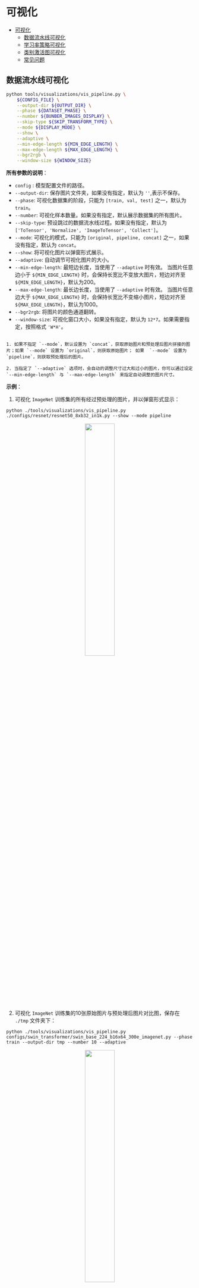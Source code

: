 # 可视化

<!-- TOC -->

- [可视化](#可视化)
  - [数据流水线可视化](#数据流水线可视化)
  - [学习率策略可视化](#学习率策略可视化)
  - [类别激活图可视化](#类别激活图可视化)
  - [常见问题](#常见问题)

<!-- TOC -->

## 数据流水线可视化

```bash
python tools/visualizations/vis_pipeline.py \
    ${CONFIG_FILE} \
    --output-dir ${OUTPUT_DIR} \
    --phase ${DATASET_PHASE} \
    --number ${BUNBER_IMAGES_DISPLAY} \
    --skip-type ${SKIP_TRANSFORM_TYPE} \
    --mode ${DISPLAY_MODE} \
    --show \
    --adaptive \
    --min-edge-length ${MIN_EDGE_LENGTH} \
    --max-edge-length ${MAX_EDGE_LENGTH} \
    --bgr2rgb \
    --window-size ${WINDOW_SIZE}
```

**所有参数的说明**：

- `config` : 模型配置文件的路径。
- `--output-dir`: 保存图片文件夹，如果没有指定，默认为 `''`,表示不保存。
- `--phase`: 可视化数据集的阶段，只能为 `[train, val, test]` 之一，默认为 `train`。
- `--number`: 可视化样本数量。如果没有指定，默认展示数据集的所有图片。
- `--skip-type`: 预设跳过的数据流水线过程。如果没有指定，默认为 `['ToTensor', 'Normalize', 'ImageToTensor', 'Collect']`。
- `--mode`: 可视化的模式，只能为 `[original, pipeline, concat]` 之一，如果没有指定，默认为 `concat`。
- `--show`: 将可视化图片以弹窗形式展示。
- `--adaptive`: 自动调节可视化图片的大小。
- `--min-edge-length`: 最短边长度，当使用了 `--adaptive` 时有效。 当图片任意边小于 `${MIN_EDGE_LENGTH}` 时，会保持长宽比不变放大图片，短边对齐至 `${MIN_EDGE_LENGTH}`，默认为200。
- `--max-edge-length`: 最长边长度，当使用了 `--adaptive` 时有效。 当图片任意边大于 `${MAX_EDGE_LENGTH}` 时，会保持长宽比不变缩小图片，短边对齐至 `${MAX_EDGE_LENGTH}`，默认为1000。
- `--bgr2rgb`: 将图片的颜色通道翻转。
- `--window-size`: 可视化窗口大小，如果没有指定，默认为 `12*7`。如果需要指定，按照格式 `'W*H'`。

```{note}

1. 如果不指定 `--mode`，默认设置为 `concat`，获取原始图片和预处理后图片拼接的图片；如果 `--mode` 设置为 `original`，则获取原始图片； 如果  `--mode` 设置为 `pipeline`，则获取预处理后的图片。

2. 当指定了 `--adaptive` 选项时，会自动的调整尺寸过大和过小的图片，你可以通过设定 `--min-edge-length` 与 `--max-edge-length` 来指定自动调整的图片尺寸。
```

**示例**：

1. 可视化 `ImageNet` 训练集的所有经过预处理的图片，并以弹窗形式显示：

```shell
python ./tools/visualizations/vis_pipeline.py ./configs/resnet/resnet50_8xb32_in1k.py --show --mode pipeline
```

<div align=center><img src="../_static/image/tools/visualization/pipeline-pipeline.jpg" style=" width: auto; height: 40%; "></div>

2. 可视化 `ImageNet` 训练集的10张原始图片与预处理后图片对比图，保存在 `./tmp` 文件夹下：

```shell
python ./tools/visualizations/vis_pipeline.py configs/swin_transformer/swin_base_224_b16x64_300e_imagenet.py --phase train --output-dir tmp --number 10 --adaptive
```

<div align=center><img src="../_static/image/tools/visualization/pipeline-concat.jpg" style=" width: auto; height: 40%; "></div>

3. 可视化 `CIFAR100` 验证集中的100张原始图片，显示并保存在 `./tmp` 文件夹下：

```shell
python ./tools/visualizations/vis_pipeline.py configs/resnet/resnet50_8xb16_cifar100.py --phase val --output-dir tmp --mode original --number 100 --show --adaptive --bgr2rgb
```

<div align=center><img src="../_static/image/tools/visualization/pipeline-original.jpg" style=" width: auto; height: 40%; "></div>

## 学习率策略可视化

```bash
python tools/visualizations/vis_lr.py \
    ${CONFIG_FILE} \
    --dataset-size ${Dataset_Size} \
    --ngpus ${NUM_GPUs}
    --save-path ${SAVE_PATH} \
    --title ${TITLE} \
    --style ${STYLE} \
    --window-size ${WINDOW_SIZE}
    --cfg-options
```

**所有参数的说明**：

- `config` : 模型配置文件的路径。
- `dataset-size` : 数据集的大小。如果指定，`build_dataset` 将被跳过并使用这个大小作为数据集大小，默认使用 `build_dataset` 所得数据集的大小。
- `ngpus` : 使用 GPU 的数量。
- `save-path` : 保存的可视化图片的路径，默认不保存。
- `title` : 可视化图片的标题，默认为配置文件名。
- `style` : 可视化图片的风格，默认为 `whitegrid`。
- `window-size`: 可视化窗口大小，如果没有指定，默认为 `12*7`。如果需要指定，按照格式 `'W*H'`。
- `cfg-options` : 对配置文件的修改，参考[教程 1：如何编写配置文件](https://mmclassification.readthedocs.io/zh_CN/latest/tutorials/config.html)。

```{note}

部分数据集在解析标注阶段比较耗时，可直接将 `dataset-size` 指定数据集的大小，以节约时间。

```

**示例**：

```bash
python tools/visualizations/vis_lr.py configs/resnet/resnet50_b16x8_cifar100.py
```

<div align=center><img src="../_static/image/tools/visualization/lr_schedule1.png" style=" width: auto; height: 40%; "></div>

当数据集为 ImageNet 时，通过直接指定数据集大小来节约时间，并保存图片：

```bash
python tools/visualizations/vis_lr.py configs/repvgg/repvgg-B3g4_4xb64-autoaug-lbs-mixup-coslr-200e_in1k.py --dataset-size 1281167 --ngpus 4 --save-path ./repvgg-B3g4_4xb64-lr.jpg
```

<div align=center><img src="../_static/image/tools/visualization/lr_schedule2.png" style=" width: auto; height: 40%; "></div>

## 类别激活图可视化

MMClassification 提供 `tools\visualizations\vis_cam.py` 工具来可视化类别激活图。请使用 `pip install grad-cam` 安装依赖的 [pytorch-grad-cam](https://github.com/jacobgil/pytorch-grad-cam)。目前支持的方法有：

| Method   | What it does |
|----------|--------------|
| GradCAM  | Weight the 2D activations by the average gradient |
| GradCAM++  | Like GradCAM but uses second order gradients |
| XGradCAM  | Like GradCAM but scale the gradients by the normalized activations |
| EigenCAM  | Takes the first principle component of the 2D Activations (no class discrimination, but seems to give great results)|
| EigenGradCAM  | Like EigenCAM but with class discrimination: First principle component of Activations*Grad. Looks like GradCAM, but cleaner|
| LayerCAM  | Spatially weight the activations by positive gradients. Works better especially in lower layers |

**命令行**：

```bash
python tools/visualizations/vis_cam.py \
    ${IMG} \
    ${CONFIG_FILE} \
    ${CHECKPOINT} \
    --target-layers ${TARGET-LAYERS} \
    [--preview-model] \
    [--method ${METHOD}] \
    [--target-category ${TARGET-CATEGORY}] \
    [--save-path ${SAVE_PATH}] \
    [--aug-smooth] \
    [--eigen-smooth] \
    [--device ${DEVICE}] \
    [--cfg-options ${CFG-OPTIONS}]
```

**所有参数的说明**：

- `img`：目标图片路径。
- `config`：模型配置文件的路径。
- `checkpoint`：权重路径。
- `--target-layers`：所查看的网络层名称，可输入一个或者多个网络层。
- `--preview-model`：是否查看模型所有网络层。
- `--method`：类别激活图图可视化的方法，目前支持 `GradCAM`, `GradCAM++`, `XGradCAM`, `EigenCAM`, `EigenGradCAM`, `LayerCAM`，不区分大小写。如果不设置，默认为 `GradCAM`。
- `--target-category`：查看的目标类别，如果不设置，使用模型检测出来的类别做为目标类别。
- `--save-path`：保存的可视化图片的路径，默认不保存。
- `--eigen-smooth`：是否使用主成分降低噪音，默认不开启。
- `--aug-smooth`：是否使用测试时增强，默认不开启。
- `--device`：使用的计算设备，如果不设置，默认为'cpu'。
- `--cfg-options`：对配置文件的修改，参考[教程 1：如何编写配置文件](https://mmclassification.readthedocs.io/zh_CN/latest/tutorials/config.html)。

```{note}
1. 在指定 `target-layers` 时，如果不知道模型有哪些网络层，可使用命令行添加 `--preview-model` 查看所有网络层名称；
2. `target-layers` 必须以 'model' 开始；
```

**示例（CNN）**：

`target-layers` 不能为 `bn` 或者 `relu`。以下是例子:

- `model.backbone.layer4`
- `model.backbone.layer4.1.conv`

1.使用不同方法可视化 `ResNet50` 的 `layer4`，默认 `target-category` 为模型检测的结果。

```shell
python tools/visualizations/vis_cam.py \
    demo/bird.JPEG \
    configs/resnet/resnet50_8xb32_in1k.py \
    https://download.openmmlab.com/mmclassification/v0/resnet/resnet50_batch256_imagenet_20200708-cfb998bf.pth \
    --target-layers model.backbone.layer4.2 \
    --method GradCAM
    # GradCAM++, XGradCAM, EigenCAM, EigenGradCAM, LayerCAM
```

| Image | GradCAM  |  GradCAM++ |  EigenGradCAM |  LayerCAM  |
|-------|----------|------------|-------------- |------------|
| <div align=center><img src='https://user-images.githubusercontent.com/18586273/144429496-628d3fb3-1f6e-41ff-aa5c-1b08c60c32a9.JPEG' height="auto" width="160" ></div> | <div align=center><img src='https://user-images.githubusercontent.com/18586273/144431491-a2e19fe3-5c12-4404-b2af-a9552f5a95d9.jpg' height="auto" width="150" ></div>  | <div align=center><img src='https://user-images.githubusercontent.com/18586273/144431610-f854556d-7f10-4084-8987-c2587aef8298.jpg' height="auto" width="150"></div>  | <div align=center><img src='https://user-images.githubusercontent.com/18586273/144431776-899ec2e5-c15a-4274-b38c-5ac154d31ed0.jpg' height="auto" width="150"></div> | <div align=center><img src='https://user-images.githubusercontent.com/18586273/144431865-951ba8db-6dca-4909-ad5f-d1b21e0636ba.jpg' height="auto" width="150"></div>  |

2.同一张图不同类别的激活图效果图, 在 `ImageNet` 数据集中，类别238为 'Greater Swiss Mountain dog', 类别281为 'tabby, tabby cat'。

```shell
python tools/visualizations/vis_cam.py \
    demo/cat-dog.png configs/resnet/resnet50_8xb32_in1k.py \
    https://download.openmmlab.com/mmclassification/v0/resnet/resnet50_batch256_imagenet_20200708-cfb998bf.pth \
    --target-layers model.backbone.layer4.2 \
    --method GradCAM \
    --target-category 238
    # --target-category 281
```

| Category  | Image | GradCAM  |  XGradCAM |  LayerCAM  |
| --------- |-------|----------|-------------- |------------|
|   Dog     | <div align=center><img src='https://user-images.githubusercontent.com/18586273/144429526-f27f4cce-89b9-4117-bfe6-55c2ca7eaba6.png' height="auto" width="165" ></div> | <div align=center><img src='https://user-images.githubusercontent.com/18586273/144433562-968a57bc-17d9-413e-810e-f91e334d648a.jpg' height="auto" width="150" ></div>  | <div align=center><img src='https://user-images.githubusercontent.com/18586273/144433853-319f3a8f-95f2-446d-b84f-3028daca5378.jpg' height="auto" width="150" ></div>  | <div align=center><img src='https://user-images.githubusercontent.com/18586273/144433937-daef5a69-fd70-428f-98a3-5e7747f4bb88.jpg' height="auto" width="150" ></div>  |
|   Cat     | <div align=center><img src='https://user-images.githubusercontent.com/18586273/144429526-f27f4cce-89b9-4117-bfe6-55c2ca7eaba6.png' height="auto" width="165" ></div> | <div align=center><img src='https://user-images.githubusercontent.com/18586273/144434518-867ae32a-1cb5-4dbd-b1b9-5e375e94ea48.jpg' height="auto" width="150" ></div>  | <div align=center><img src='https://user-images.githubusercontent.com/18586273/144434603-0a2fd9ec-c02e-4e6c-a17b-64c234808c56.jpg' height="auto" width="150" ></div> | <div align=center><img src='https://user-images.githubusercontent.com/18586273/144434623-b4432cc2-c663-4b97-aed3-583d9d3743e6.jpg' height="auto" width="150" ></div>  |

3.使用 `--eigen-smooth` 以及 `--aug-smooth` 获取更好的效果。

```shell
python tools/visualizations/vis_cam.py \
    demo/dog.jpg  \
    configs/mobilenet_v3/mobilenet-v3-large_8xb32_in1k.py \
    https://download.openmmlab.com/mmclassification/v0/mobilenet_v3/convert/mobilenet_v3_large-3ea3c186.pth \
    --target-layers model.backbone.layer16 \
    --method LayerCAM \
    --eigen-smooth --aug-smooth
```

| Image | LayerCAM  |  eigen-smooth |  aug-smooth |  eigen&aug  |
|-------|----------|------------|-------------- |------------|
| <div align=center><img src='https://user-images.githubusercontent.com/18586273/144557492-98ac5ce0-61f9-4da9-8ea7-396d0b6a20fa.jpg' height="auto" width="160"></div> | <div align=center><img src='https://user-images.githubusercontent.com/18586273/144557541-a4cf7d86-7267-46f9-937c-6f657ea661b4.jpg'  height="auto" width="145" ></div> | <div align=center><img src='https://user-images.githubusercontent.com/18586273/144557547-2731b53e-e997-4dd2-a092-64739cc91959.jpg'  height="auto" width="145" ></div>  | <div align=center><img src='https://user-images.githubusercontent.com/18586273/144557545-8189524a-eb92-4cce-bf6a-760cab4a8065.jpg'  height="auto" width="145" ></div> | <div align=center><img src='https://user-images.githubusercontent.com/18586273/144557548-c1e3f3ec-3c96-43d4-874a-3b33cd3351c5.jpg'  height="auto" width="145" ></div>  |

**示例（Transformer）**：

Transformer 类的网络，目前只支持 `SwinTransformer`、`T2T-Vit` 和 `VisionTransformer`，`target-layers` 需要设置为 `layer norm`,如：

- `model.backbone.norm3`
- `model.backbone.layers.11.ln1`

1.对 `Swin Transformer` 进行 CAM 可视化：

```shell
python tools/visualizations/vis_cam.py \
    demo/bird.JPEG  \
    configs/swin_transformer/swin-tiny_16xb64_in1k.py \
    https://download.openmmlab.com/mmclassification/v0/swin-transformer/swin_tiny_224_b16x64_300e_imagenet_20210616_090925-66df6be6.pth \
    --target-layers model.backbone.norm3
```

2.对 `Vision Transformer(ViT)` 进行 CAM 可视化：

```shell
python tools/visualizations/vis_cam.py \
    demo/bird.JPEG  \
    configs/vision_transformer/vit-base-p16_ft-64xb64_in1k-384.py \
    https://download.openmmlab.com/mmclassification/v0/vit/finetune/vit-base-p16_in21k-pre-3rdparty_ft-64xb64_in1k-384_20210928-98e8652b.pth \
    --target-layers model.backbone.layers.11.ln1
```

3.对 `T2T-ViT` 进行 CAM 可视化：

```shell
python tools/visualizations/vis_cam.py \
    demo/bird.JPEG  \
    configs/t2t_vit/t2t-vit-t-14_8xb64_in1k.py \
    https://download.openmmlab.com/mmclassification/v0/t2t-vit/t2t-vit-t-14_3rdparty_8xb64_in1k_20210928-b7c09b62.pth \
    --target-layers model.backbone.encoder.13.ln1
```

| Image | ResNet50  |  ViT |  Swin |  T2T-ViT  |
|-------|----------|------------|-------------- |------------|
| <div align=center><img src='https://user-images.githubusercontent.com/18586273/144429496-628d3fb3-1f6e-41ff-aa5c-1b08c60c32a9.JPEG' height="auto" width="165" ></div> | <div align=center><img src=https://user-images.githubusercontent.com/18586273/144431491-a2e19fe3-5c12-4404-b2af-a9552f5a95d9.jpg  height="auto" width="150" ></div> | <div align=center><img src='https://user-images.githubusercontent.com/18586273/144436218-245a11de-6234-4852-9c08-ff5069f6a739.jpg' height="auto" width="150" ></div>   | <div align=center><img src='https://user-images.githubusercontent.com/18586273/144436168-01b0e565-442c-4e1e-910c-17c62cff7cd3.jpg' height="auto" width="150" ></div> | <div align=center><img src='https://user-images.githubusercontent.com/18586273/144436198-51dbfbda-c48d-48cc-ae06-1a923d19b6f6.jpg' height="auto" width="150" ></div>  |

## 常见问题

- 无
